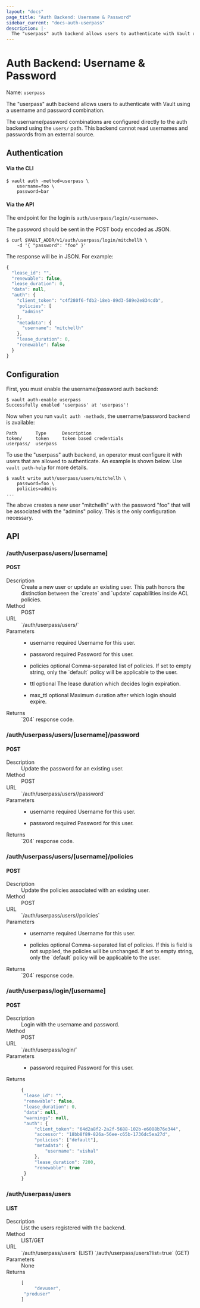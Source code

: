 ```yaml
---
layout: "docs"
page_title: "Auth Backend: Username & Password"
sidebar_current: "docs-auth-userpass"
description: |-
  The "userpass" auth backend allows users to authenticate with Vault using a username and password.
---
```


# Auth Backend: Username & Password

Name: `userpass`

The "userpass" auth backend allows users to authenticate with Vault using
a username and password combination.

The username/password combinations are configured directly to the auth
backend using the `users/` path. This backend cannot read usernames and
passwords from an external source.

## Authentication

#### Via the CLI

```
$ vault auth -method=userpass \
    username=foo \
    password=bar
```

#### Via the API

The endpoint for the login is `auth/userpass/login/<username>`.

The password should be sent in the POST body encoded as JSON.

```shell
$ curl $VAULT_ADDR/v1/auth/userpass/login/mitchellh \
    -d '{ "password": "foo" }'
```

The response will be in JSON. For example:

```javascript
{
  "lease_id": "",
  "renewable": false,
  "lease_duration": 0,
  "data": null,
  "auth": {
    "client_token": "c4f280f6-fdb2-18eb-89d3-589e2e834cdb",
    "policies": [
      "admins"
    ],
    "metadata": {
      "username": "mitchellh"
    },
    "lease_duration": 0,
    "renewable": false
  }
}
```

## Configuration

First, you must enable the username/password auth backend:

```
$ vault auth-enable userpass
Successfully enabled 'userpass' at 'userpass'!
```

Now when you run `vault auth -methods`, the username/password backend is
available:

```
Path       Type      Description
token/     token     token based credentials
userpass/  userpass
```

To use the "userpass" auth backend, an operator must configure it with
users that are allowed to authenticate. An example is shown below.
Use `vault path-help` for more details.

```
$ vault write auth/userpass/users/mitchellh \
    password=foo \
    policies=admins
...
```

The above creates a new user "mitchellh" with the password "foo" that
will be associated with the "admins" policy. This is the only configuration
necessary.

## API

### /auth/userpass/users/[username]
#### POST

<dl class="api">
  <dt>Description</dt>
  <dd>
      Create a new user or update an existing user.
      This path honors the distinction between the `create` and `update` capabilities inside ACL policies.
  </dd>

  <dt>Method</dt>
  <dd>POST</dd>

  <dt>URL</dt>
  <dd>`/auth/userpass/users/<username>`</dd>

  <dt>Parameters</dt>
  <dd>
    <ul>
      <li>
        <span class="param">username</span>
        <span class="param-flags">required</span>
            Username for this user.
      </li>
    </ul>
  </dd>
  <dd>
    <ul>
      <li>
        <span class="param">password</span>
        <span class="param-flags">required</span>
            Password for this user.
      </li>
    </ul>
  </dd>
  <dd>
    <ul>
      <li>
        <span class="param">policies</span>
        <span class="param-flags">optional</span>
            Comma-separated list of policies.
            If set to empty string, only the `default` policy will be applicable to the user.
      </li>
    </ul>
  </dd>
  <dd>
    <ul>
      <li>
        <span class="param">ttl</span>
        <span class="param-flags">optional</span>
            The lease duration which decides login expiration.
      </li>
    </ul>
  </dd>
  <dd>
    <ul>
      <li>
        <span class="param">max_ttl</span>
        <span class="param-flags">optional</span>
            Maximum duration after which login should expire.
      </li>
    </ul>
  </dd>

  <dt>Returns</dt>
  <dd>`204` response code.
  </dd>
</dl>

### /auth/userpass/users/[username]/password
#### POST
<dl class="api">
  <dt>Description</dt>
  <dd>
      Update the password for an existing user.
  </dd>

  <dt>Method</dt>
  <dd>POST</dd>

  <dt>URL</dt>
  <dd>`/auth/userpass/users/<username>/password`</dd>

  <dt>Parameters</dt>
  <dd>
    <ul>
      <li>
        <span class="param">username</span>
        <span class="param-flags">required</span>
            Username for this user.
      </li>
    </ul>
  </dd>
  <dd>
    <ul>
      <li>
        <span class="param">password</span>
        <span class="param-flags">required</span>
            Password for this user.
      </li>
    </ul>
  </dd>

  <dt>Returns</dt>
  <dd>`204` response code.
  </dd>
</dl>

### /auth/userpass/users/[username]/policies
#### POST
<dl class="api">
  <dt>Description</dt>
  <dd>
      Update the policies associated with an existing user.
  </dd>

  <dt>Method</dt>
  <dd>POST</dd>

  <dt>URL</dt>
  <dd>`/auth/userpass/users/<username>/policies`</dd>

  <dt>Parameters</dt>
  <dd>
    <ul>
      <li>
        <span class="param">username</span>
        <span class="param-flags">required</span>
            Username for this user.
      </li>
    </ul>
  </dd>
  <dd>
    <ul>
      <li>
        <span class="param">policies</span>
        <span class="param-flags">optional</span>
            Comma-separated list of policies.
            If this is field is not supplied, the policies will be unchanged.
            If set to empty string, only the `default` policy will be applicable to the user.
      </li>
    </ul>
  </dd>

  <dt>Returns</dt>
  <dd>`204` response code.
  </dd>
</dl>


### /auth/userpass/login/[username]
#### POST
<dl class="api">
  <dt>Description</dt>
  <dd>
      Login with the username and password.
  </dd>

  <dt>Method</dt>
  <dd>POST</dd>

  <dt>URL</dt>
  <dd>`/auth/userpass/login/<username>`</dd>

  <dt>Parameters</dt>
  <dd>
    <ul>
      <li>
        <span class="param">password</span>
        <span class="param-flags">required</span>
            Password for this user.
      </li>
    </ul>
  </dd>

  <dt>Returns</dt>
  <dd>

   ```javascript
   {
	"lease_id": "",
	"renewable": false,
	"lease_duration": 0,
	"data": null,
	"warnings": null,
	"auth": {
		"client_token": "64d2a8f2-2a2f-5688-102b-e6088b76e344",
		"accessor": "18bb8f89-826a-56ee-c65b-1736dc5ea27d",
		"policies": ["default"],
		"metadata": {
			"username": "vishal"
		},
		"lease_duration": 7200,
		"renewable": true
	}
   }
   ```

  </dd>
</dl>

### /auth/userpass/users
#### LIST
<dl class="api">
  <dt>Description</dt>
  <dd>
List the users registered with the backend.
  </dd>

  <dt>Method</dt>
  <dd>LIST/GET</dd>

  <dt>URL</dt>
  <dd>`/auth/userpass/users` (LIST) `/auth/userpass/users?list=true` (GET)</dd>

  <dt>Parameters</dt>
  <dd>
None
  </dd>

  <dt>Returns</dt>
  <dd>

   ```javascript
[
        "devuser",
	"produser"
]
   ```

  </dd>
</dl>


